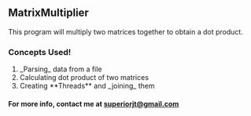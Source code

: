 ## MatrixMultiplier
This program will multiply two matrices together to obtain a dot product.

### Concepts Used!
<ol>
  <li>_Parsing_ data from a file</li>
  <li>Calculating dot product of two matrices</li>
  <li>Creating **Threads** and _joining_ them </li>
</ol>

#### For more info, contact me at superiorjt@gmail.com
